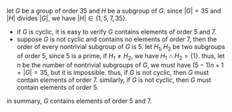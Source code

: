 let $G$ be a group of order $35$ and $H$ be a subgroup of $G$. since $|G|=35$ and $|H|$ divides $|G|$, we have $|H| \in \{1,5,7,35\}$.  
- if $G$ is cyclic, it is easy to verify $G$ contains elements of order $5$ and $7$.  
- suppose $G$ is not cyclic and contains no elements of order $7$, then the order of every nontrivial subgroup of $G$ is $5$. let $H_1,H_2$ be two subgroups of order $5$, since $5$ is a prime, if $H_1\not =H_2$, we have $H_1 \cap H_2=\{1\}$. thus, let $n$ be the number of nontrivial subgroups of $G$, we must have $(5-1)n+1=|G|=35$, but it is impossible. thus, if $G$ is not cyclic, then $G$ must contain elements of order $7$. similarly, if $G$ is not cyclic, then $G$ must contain elements of order $5$.  

in summary, $G$ contains elements of order $5$ and $7$.